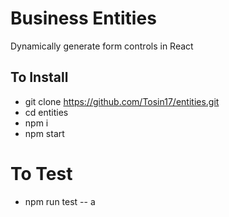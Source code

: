 # Business Entities

Dynamically generate form controls in React

## To Install

- git clone https://github.com/Tosin17/entities.git
- cd entities
- npm i
- npm start

# To Test

- npm run test -- a
